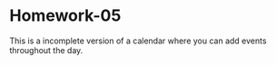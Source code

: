 # Homework-05
 
This is a incomplete version of a calendar where you can add events throughout the day. 
